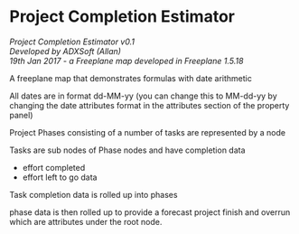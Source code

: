# Project Completion Estimator
*Project Completion Estimator v0.1<br>
Developed by ADXSoft (Allan)<br>
19th Jan 2017 - a Freeplane map developed in Freeplane 1.5.18*

A freeplane map that demonstrates formulas with date arithmetic

All dates are in format dd-MM-yy
(you can change this to MM-dd-yy by changing the date attributes 
 format in the attributes section of the property panel)

Project Phases consisting of a number of tasks are
represented by a node

Tasks are sub nodes of Phase nodes and have completion data
 - effort completed
 - effort left to go data

Task completion data is rolled up into phases

phase data is then rolled up to provide a forecast project
finish and overrun which are attributes under the root node.

